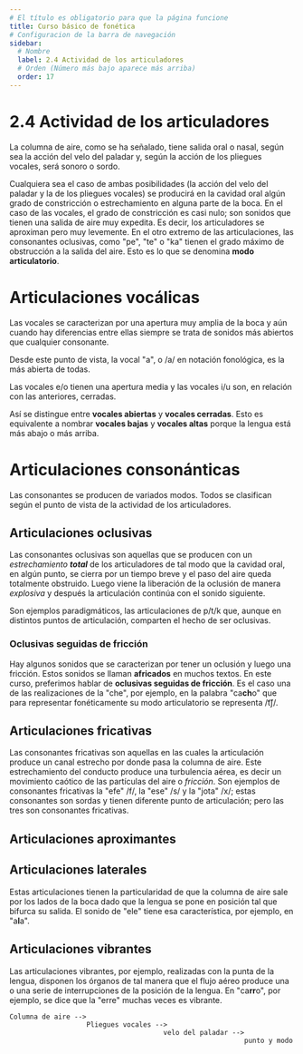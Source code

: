 ```yaml
---
# El título es obligatorio para que la página funcione
title: Curso básico de fonética
# Configuracion de la barra de navegación
sidebar:
  # Nombre
  label: 2.4 Actividad de los articuladores
  # Orden (Número más bajo aparece más arriba)
  order: 17
---
```

# 2.4 Actividad de los articuladores

La columna de aire, como se ha señalado, tiene salida oral o nasal, según sea la acción del velo del paladar y, según la acción de los pliegues vocales, será sonoro o sordo.

Cualquiera sea el caso de ambas posibilidades (la acción del velo del paladar y la de los pliegues vocales) se producirá en la cavidad oral algún grado de constricción o estrechamiento en alguna parte de la boca.
En el caso de las vocales, el grado de constricción es casi nulo; son sonidos que tienen una salida de aire muy expedita. Es decir, los articuladores se aproximan pero muy levemente. En el otro extremo de las articulaciones, las consonantes oclusivas, como "pe", "te" o "ka" tienen el grado máximo de obstrucción a la salida del aire. Esto es lo que se denomina **modo articulatorio**.

# Articulaciones vocálicas
Las vocales se caracterizan por una apertura muy amplia de la boca y aún cuando hay diferencias entre ellas siempre se trata de sonidos más abiertos que cualquier consonante.

Desde este punto de vista, la vocal "a", o /a/ en notación fonológica, es la más abierta de todas.

Las vocales e/o tienen una apertura media y las vocales i/u son, en relación con las anteriores, cerradas.

Así se distingue entre **vocales abiertas** y **vocales cerradas**. Esto es equivalente a nombrar **vocales bajas** y **vocales altas** porque la lengua está más abajo o más arriba.

# Articulaciones consonánticas

Las consonantes se producen de variados modos. Todos se clasifican según el punto de vista de la actividad de los articuladores. 

## Articulaciones oclusivas

Las consonantes oclusivas son aquellas que se producen con un *estrechamiento **total*** de los articuladores de tal modo que la cavidad oral, en algún punto, se cierra por un tiempo breve y el paso del aire queda totalmente obstruido. Luego viene la liberación de la oclusión de manera *explosiva* y después la articulación continúa con el sonido siguiente.

Son ejemplos paradigmáticos, las articulaciones de p/t/k que, aunque en distintos puntos de articulación, comparten el hecho de ser oclusivas.

### Oclusivas seguidas de fricción

Hay algunos sonidos que se caracterizan por tener un oclusión y luego una fricción. Estos sonidos se llaman **africados** en muchos textos. En este curso, preferimos hablar de **oclusivas seguidas de fricción**. Es el caso una de las realizaciones de la "che", por ejemplo, en la palabra "ca**ch**o" que para representar fonéticamente su modo articulatorio se representa /t͡ʃ/.

## Articulaciones fricativas

Las consonantes fricativas son aquellas en las cuales la articulación produce un canal estrecho por donde pasa la columna de aire. Este estrechamiento del conducto produce una turbulencia aérea, es decir un movimiento caótico de las partículas del aire o *fricción*. Son ejemplos de consonantes fricativas la "efe" /f/, la "ese" /s/ y la "jota" /x/; estas consonantes son sordas y tienen diferente punto de articulación; pero las tres son consonantes fricativas.

## Articulaciones aproximantes

## Articulaciones laterales

Estas articulaciones tienen la particularidad de que la columna de aire sale por los lados de la boca dado que la lengua se pone en posición tal que bifurca su salida. El sonido de "ele" tiene esa característica, por ejemplo, en "a**l**a".


## Articulaciones vibrantes

Las articulaciones vibrantes, por ejemplo, realizadas con la punta de la lengua, disponen los órganos de tal manera que el flujo aéreo produce una o una serie de interrupciones de la posición de la lengua. En "ca**rr**o", por ejemplo, se dice que la "erre" muchas veces es vibrante.

```
Columna de aire -->
                   Pliegues vocales -->
                                      velo del paladar -->
                                                          punto y modo

